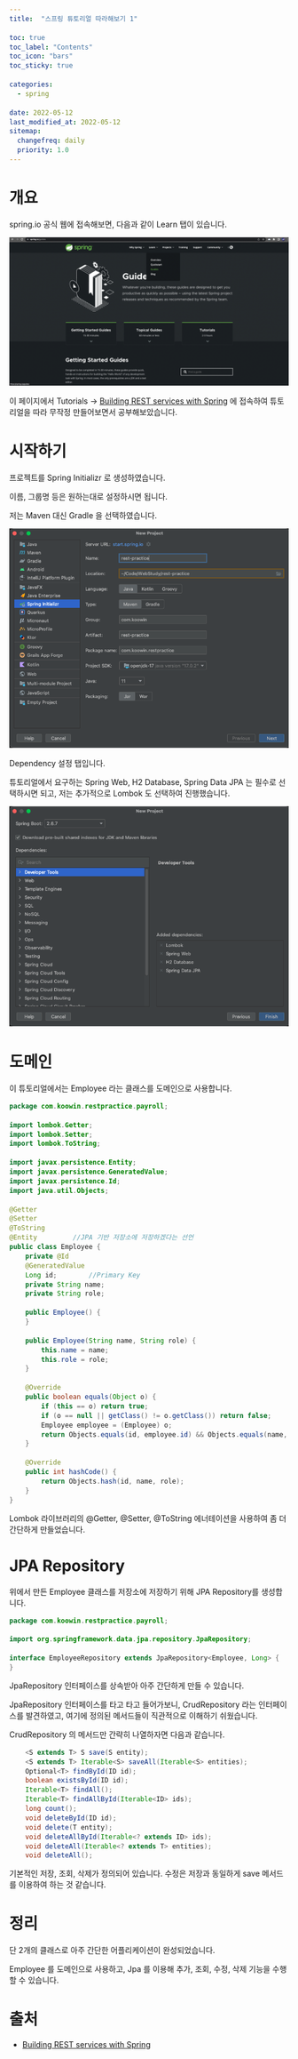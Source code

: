 ```yaml
---
title:  "스프링 튜토리얼 따라해보기 1"

toc: true
toc_label: "Contents"
toc_icon: "bars"
toc_sticky: true

categories:
  - spring

date: 2022-05-12
last_modified_at: 2022-05-12
sitemap:
  changefreq: daily
  priority: 1.0
---
```


# 개요

spring.io 공식 웹에 접속해보면, 다음과 같이 Learn 탭이 있습니다.

![image-20220512103021975](../../assets/images/2022-05-12-spring_tutorial_1/image-20220512103021975.png)

이 페이지에서 Tutorials -> [Building REST services with Spring](https://spring.io/guides/tutorials/rest/) 에 접속하여 튜토리얼을 따라 무작정 만들어보면서 공부해보았습니다.



# 시작하기

프로젝트를 Spring Initializr 로 생성하였습니다.

이름, 그룹명 등은 원하는대로 설정하시면 됩니다.

저는 Maven 대신 Gradle 을 선택하였습니다.

![image-20220512112857762](../../assets/images/2022-05-12-spring_tutorial_1/image-20220512112857762.png)

Dependency 설정 탭입니다.

튜토리얼에서 요구하는 Spring Web, H2 Database, Spring Data JPA 는 필수로 선택하시면 되고, 저는 추가적으로 Lombok 도 선택하여 진행했습니다.

![image-20220512110238916](../../assets/images/2022-05-12-spring_tutorial_1/image-20220512110238916.png)



# 도메인

이 튜토리얼에서는 Employee 라는 클래스를 도메인으로 사용합니다.

```java
package com.koowin.restpractice.payroll;

import lombok.Getter;
import lombok.Setter;
import lombok.ToString;

import javax.persistence.Entity;
import javax.persistence.GeneratedValue;
import javax.persistence.Id;
import java.util.Objects;

@Getter
@Setter
@ToString
@Entity         //JPA 기반 저장소에 저장하겠다는 선언
public class Employee {
    private @Id
    @GeneratedValue
    Long id;        //Primary Key
    private String name;
    private String role;

    public Employee() {
    }

    public Employee(String name, String role) {
        this.name = name;
        this.role = role;
    }

    @Override
    public boolean equals(Object o) {
        if (this == o) return true;
        if (o == null || getClass() != o.getClass()) return false;
        Employee employee = (Employee) o;
        return Objects.equals(id, employee.id) && Objects.equals(name, employee.name) && Objects.equals(role, employee.role);
    }

    @Override
    public int hashCode() {
        return Objects.hash(id, name, role);
    }
}
```



Lombok 라이브러리의 @Getter, @Setter, @ToString 에너테이션을 사용하여 좀 더 간단하게 만들었습니다.



# JPA Repository

위에서 만든 Employee 클래스를 저장소에 저장하기 위해 JPA Repository를 생성합니다.

```java
package com.koowin.restpractice.payroll;

import org.springframework.data.jpa.repository.JpaRepository;

interface EmployeeRepository extends JpaRepository<Employee, Long> {
}
```



JpaRepository 인터페이스를 상속받아 아주 간단하게 만들 수 있습니다.

JpaRepository 인터페이스를 타고 타고 들어가보니, CrudRepository 라는 인터페이스를 발견하였고, 여기에 정의된 메서드들이 직관적으로 이해하기 쉬웠습니다.

CrudRepository 의 메서드만 간략히 나열하자면 다음과 같습니다.

```java
	<S extends T> S save(S entity);
	<S extends T> Iterable<S> saveAll(Iterable<S> entities);
	Optional<T> findById(ID id);
	boolean existsById(ID id);
	Iterable<T> findAll();
	Iterable<T> findAllById(Iterable<ID> ids);
	long count();
	void deleteById(ID id);
	void delete(T entity);
	void deleteAllById(Iterable<? extends ID> ids);
	void deleteAll(Iterable<? extends T> entities);
	void deleteAll();
```

기본적인 저장, 조회, 삭제가 정의되어 있습니다. 수정은 저장과 동일하게 save 메서드를 이용하여 하는 것 같습니다.



# 정리

단 2개의 클래스로 아주 간단한 어플리케이션이 완성되었습니다.

Employee 를 도메인으로 사용하고, Jpa 를 이용해 추가, 조회, 수정, 삭제 기능을 수행할 수 있습니다.

# 출처

* [Building REST services with Spring](https://spring.io/guides/tutorials/rest/)